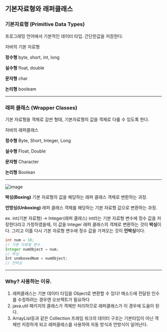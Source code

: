 ## 기본자료형와 래퍼클래스

### 기본자료형 (Primitive Data Types)

프로그래밍 언어에서 기본적인 데이터 타입.
간단한값을 저장한다. 

자바의 기본 자료형

**정수형**
byte, short, int, long

**실수형**
float, double

**문자형**
char

**논리형**
booleam

---

### 래퍼 클래스 (Wrapper Classes)

기본 자료형을 객체로 감싼 형태, 기본자료형의 값을 객체로 다룰 수 있도록 한다.

자바의 래퍼클래스

**정수형**
Byte, Short, Integer, Long

**실수형**
Float, Double

**문자형**
Character

**논리형**
Boolean

---

![image](https://github.com/hea97/Java_study/assets/168088580/450542a2-8c2d-443e-8427-7f19da5caf74)


**박싱(Boxing)**
기본 자료형의 값을 해당하는 래퍼 클래스 객체로 변환하는 과정.

**언방싱(Unboxing)**
래퍼 클래스 객체를 해당하는 기본 자료형 값으로 변환하는 과정.

ex. int(기본 자료형) → Integer(래퍼 클래스)
int라는 기본 자료형 변수에 정수 값을 저장한다라고 가정하였을때,
이 값을 Integer 래퍼 클래스의 객체로 변환하는 것이 **박싱**이다.
그리고 이를 다시 기본 자료형 변수에 정수 값을 가져오는 것이 **언박싱**이다.

```java
int num = 10;
// 기본 자료형 변수
Integer numObject = num;
// 박싱
Int unmboxedNum = numObject;
// 언박싱
```

---

### Why? 사용하는 이유.

1. 래퍼클래스는 기본 데이터 타입을 Object로 변환할 수 있다!
메소드에 전달된 인수를 수정하려는 경우엔 오브젝트가 필요하다
2. java.util 패키지의 클래스가 객체만 처리하므로 래퍼클래스가 이 경우에 도움이 된다.
3. ArrayList등과 같은 Collection 프레임 워크의 데이터 구조는 기본타입이 아닌 객체만 저장하게 되고 래퍼클레스를 사용하여 자동 방식과 언방식이 일어난다.

